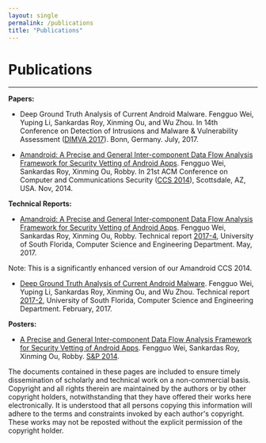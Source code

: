```yaml
---
layout: single
permalink: /publications
title: "Publications"
---
```


# Publications

------

**Papers:**

* Deep Ground Truth Analysis of Current Android Malware. 
Fengguo Wei, Yuping Li, Sankardas Roy, Xinming Ou, and Wu Zhou. 
In 14th Conference on Detection of Intrusions and Malware & Vulnerability Assessment ([DIMVA 2017](https://itsec.cs.uni-bonn.de/dimva2017/)). Bonn, Germany. July, 2017.

* [Amandroid: A Precise and General Inter-component Data Flow Analysis Framework for Security Vetting of Android Apps](http://www.fengguow.com/resources/papers/AmandroidCCS14.pdf). 
Fengguo Wei, Sankardas Roy, Xinming Ou, Robby.
In 21st ACM Conference on Computer and Communications Security ([CCS 2014](http://www.sigsac.org/ccs/CCS2014/)), Scottsdale, AZ, USA. Nov, 2014.

**Technical Reports:**

* [Amandroid: A Precise and General Inter-component Data Flow Analysis Framework for Security Vetting of Android Apps](http://www.arguslab.org/documents/tech_reports/2017/amandroid_fgwei_2017.pdf). 
Fengguo Wei, Sankardas Roy, Xinming Ou, Robby.
Technical report [2017-4](http://www.arguslab.org/tech_reports/2017-4), University of South Florida, Computer Science and Engineering Department. May, 2017.

<div class="col-lg-12 bs-callout bs-callout-warning">
  <p markdown="1">Note: This is a significantly enhanced version of our Amandroid CCS 2014.</p>
</div>

* [Deep Ground Truth Analysis of Current Android Malware](http://www.arguslab.org/documents/tech_reports/2017/amd_fgwei_2017.pdf). 
Fengguo Wei, Yuping Li, Sankardas Roy, Xinming Ou, and Wu Zhou.
Technical report [2017-2](http://www.arguslab.org/tech_reports/2017-2), University of South Florida, Computer Science and Engineering Department. February, 2017.

**Posters:**

* [A Precise and General Inter-component Data Flow Analysis Framework for Security Vetting of Android Apps](http://www.ieee-security.org/TC/SP2014/posters/WEIFE.pdf). Fengguo Wei, Sankardas Roy, Xinming Ou, Robby. [S&P 2014](http://www.ieee-security.org/TC/SP2014/).

<div class="col-lg-12 bs-callout bs-callout-default">
  <p markdown="1">The documents contained in these pages are included to ensure timely dissemination of scholarly and technical work on a non-commercial basis. Copyright and all rights therein are maintained by the authors or by other copyright holders, notwithstanding that they have offered their works here electronically. It is understood that all persons copying this information will adhere to the terms and constraints invoked by each author's copyright. These works may not be reposted without the explicit permission of the copyright holder.</p>
</div>